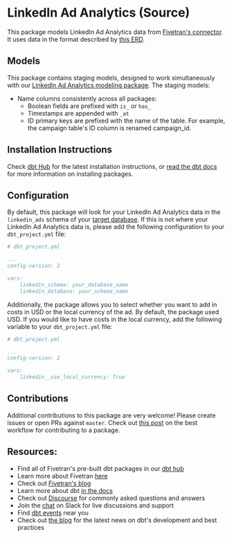 # LinkedIn Ad Analytics (Source)

This package models LinkedIn Ad Analytics data from [Fivetran's connector](https://fivetran.com/docs/applications/linkedin-ads). It uses data in the format described by [this ERD](https://docs.google.com/presentation/d/1nwR5efra1p3S1uOwUgU9Wdx7WBKXE7onxNDffK0IpgM/edit#slide=id.g311502b468_5_443).

## Models

This package contains staging models, designed to work simultaneously with our [LinkedIn Ad Analytics modeling package](https://github.com/fivetran/dbt_linkedin). The staging models:

* Name columns consistently across all packages:
    * Boolean fields are prefixed with `is_` or `has_`
    * Timestamps are appended with `_at`
    * ID primary keys are prefixed with the name of the table. For example, the campaign table's ID column is renamed campaign_id.

## Installation Instructions
Check [dbt Hub](https://hub.getdbt.com/) for the latest installation instructions, or [read the dbt docs](https://docs.getdbt.com/docs/package-management) for more information on installing packages.

## Configuration
By default, this package will look for your LinkedIn Ad Analytics data in the `linkedin_ads` schema of your [target database](https://docs.getdbt.com/docs/running-a-dbt-project/using-the-command-line-interface/configure-your-profile). If this is not where your LinkedIn Ad Analytics data is, please add the following configuration to your `dbt_project.yml` file:

```yml
# dbt_project.yml

...
config-version: 2

vars:
    linkedin_schema: your_database_name
    linkedin_database: your_schema_name 
```

Additionally, the package allows you to select whether you want to add in costs in USD or the local currency of the ad. By default, the package used USD. If you would like to have costs in the local currency, add the following variable to your `dbt_project.yml` file:

```yml
# dbt_project.yml

...
config-version: 2

vars:
    linkedin__use_local_currency: True
```


## Contributions

Additional contributions to this package are very welcome! Please create issues
or open PRs against `master`. Check out 
[this post](https://discourse.getdbt.com/t/contributing-to-a-dbt-package/657) 
on the best workflow for contributing to a package.

## Resources:
- Find all of Fivetran's pre-built dbt packages in our [dbt hub](https://hub.getdbt.com/fivetran/)
- Learn more about Fivetran [here](https://fivetran.com/docs)
- Check out [Fivetran's blog](https://fivetran.com/blog)
- Learn more about dbt [in the docs](https://docs.getdbt.com/docs/introduction)
- Check out [Discourse](https://discourse.getdbt.com/) for commonly asked questions and answers
- Join the [chat](http://slack.getdbt.com/) on Slack for live discussions and support
- Find [dbt events](https://events.getdbt.com) near you
- Check out [the blog](https://blog.getdbt.com/) for the latest news on dbt's development and best practices

